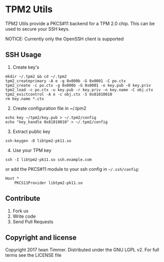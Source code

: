 TPM2 Utils
==========

TPM2 Utils provide a PKCS#11 backend for a TPM 2.0 chip.
This can be used to secure your SSH keys.

NOTICE: Currently only the OpenSSH client is supported

## SSH Usage

1. Create key's
```
mkdir ~/.tpm2 && cd ~/.tpm2
tpm2_createprimary -A e -g 0x000b -G 0x0001 -C po.ctx
tpm2_create -c po.ctx -g 0x000b -G 0x0001 -o key.pub -O key.priv
tpm2_load -c po.ctx -u key.pub -r key.priv -n key.name -C obj.ctx
tpm2_evictcontrol -A o -c obj.ctx -S 0x81010010
rm key.name *.ctx
```
2. Create configuration file in ~/.tpm2
```
echo key ~/tpm2/key.pub > ~/.tpm2/config
echo "key_handle 0x81010010" > ~/.tpm2/config
```
3. Extract public key
```
ssh-keygen -D libtpm2-pk11.so
```
4. Use your TPM key
```
ssh -I libtpm2-pk11.so ssh.example.com
```
or add the PKCS#11 module to your ssh config in `~/.ssh/config`:
```
Host *
    PKCS11Provider libtpm2-pk11.so
```

## Contribute

1. Fork us
2. Write code
3. Send Pull Requests

## Copyright and license

Copyright 2017 Iwan Timmer. Distributed under the GNU LGPL v2. For full terms see the LICENSE file
